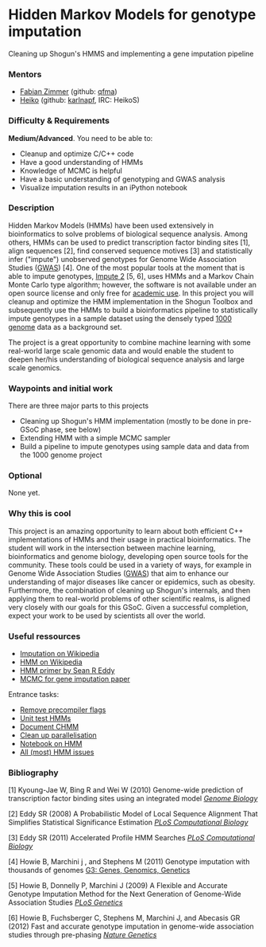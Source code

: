 # Hidden Markov Models for genotype imputation
Cleaning up Shogun's HMMS and implementing a gene imputation pipeline

### Mentors
 * [Fabian Zimmer](http://qfma.de/) (github: [qfma](https://github.com/qfma))
 * [Heiko](http://herrstrathmann.de/) (github: [karlnapf](https://github.com/karlnapf), IRC: HeikoS)

### Difficulty & Requirements
**Medium/Advanced**. You need to be able to:
 - Cleanup and optimize C/C++ code
 - Have a good understanding of HMMs
 - Knowledge of MCMC is helpful
 - Have a basic understanding of genotyping and GWAS analysis
 - Visualize imputation results in an iPython notebook

### Description

Hidden Markov Models (HMMs) have been used extensively in bioinformatics to solve problems of biological sequence analysis. Among others, HMMs can be used to predict transcription factor binding sites [1], align sequences [2], find conserved sequence motives [3] and statistically infer ("impute") unobserved genotypes for Genome Wide Association Studies ([GWAS](http://en.wikipedia.org/wiki/Genome-wide_association_study)) [4]. One of the most popular tools at the moment that is able to impute genotypes, [Impute 2](https://mathgen.stats.ox.ac.uk/impute/impute_v2.html) [5, 6], uses HMMs and a Markov Chain Monte Carlo type algorithm; however, the software is not available under an open source license and only free for [academic use](http://www.stats.ox.ac.uk/~marchini/software/gwas/gwas.html#licence). In this project you will cleanup and optimize the HMM implementation in the Shogun Toolbox and subsequently use the HMMs to build a bioinformatics pipeline to statistically impute genotypes in a sample dataset using the densely typed [1000 genome](http://www.1000genomes.org/) data as a background set.

The project is a great opportunity to combine machine learning with some real-world large scale genomic data and would enable the student to deepen her/his understanding of biological sequence analysis and large scale genomics.


### Waypoints and initial work
There are  three major parts to this projects
 - Cleaning up Shogun's HMM implementation (mostly to be done in pre-GSoC phase, see below)
 - Extending HMM with a simple MCMC sampler
 - Build a pipeline to impute genotypes using sample data and data from the 1000 genome project

### Optional
 None yet.

### Why this is cool
This project is an amazing opportunity to learn about both efficient C++ implementations of HMMs and their usage in practical bioinformatics.
The student will work in the intersection between machine learning, bioinformatics and genome biology, developing open source tools for the community. These tools could be used in a variety of ways, for example in Genome Wide Association Studies ([GWAS](http://en.wikipedia.org/wiki/Genome-wide_association_study)) that aim to enhance our understanding of major diseases like cancer or epidemics, such as obesity. Furthermore, the combination of cleaning up Shogun's internals, and then applying them to real-world problems of other scientific realms, is aligned very closely with our goals for this GSoC. Given a successful completion, expect your work to be used by scientists all over the world.

### Useful ressources
 * [Imputation on Wikipedia](http://en.wikipedia.org/wiki/Imputation_(genetics))
 * [HMM on Wikipedia](http://en.wikipedia.org/wiki/Hidden_Markov_model)
 * [HMM primer by Sean R Eddy](http://www.nature.com/nbt/journal/v22/n10/full/nbt1004-1315.html)
 * [MCMC for gene imputation paper](http://journals.plos.org/plosgenetics/article?id=10.1371/journal.pgen.1000529)

Entrance tasks:
  * [Remove precompiler flags](https://github.com/shogun-toolbox/shogun/issues/2712)
  * [Unit test HMMs](https://github.com/shogun-toolbox/shogun/issues/2713)
  * [Document CHMM](https://github.com/shogun-toolbox/shogun/issues/2714)
  * [Clean up parallelisation](https://github.com/shogun-toolbox/shogun/issues/2715)
  * [Notebook on HMM](https://github.com/shogun-toolbox/shogun/issues/2716)
  * [All (most) HMM issues](https://github.com/shogun-toolbox/shogun/issues?q=is%3Aissue+is%3Aopen+hmm)

### Bibliography
[1] Kyoung-Jae W, Bing R and Wei W (2010) Genome-wide prediction of transcription factor binding sites using an integrated model [*Genome Biology*](http://genomebiology.com/2010/11/1/R7)

[2] Eddy SR (2008) A Probabilistic Model of Local Sequence Alignment That Simplifies Statistical Significance Estimation [*PLoS Computational Biology*](http://journals.plos.org/ploscompbiol/article?id=10.1371/journal.pcbi.1000069#pcbi-1000069-g005)

[3] Eddy SR (2011) Accelerated Profile HMM Searches [*PLoS Computational Biology*](http://journals.plos.org/ploscompbiol/article?id=10.1371/journal.pcbi.1002195)

[4]   Howie B,  Marchini j , and Stephens M (2011) Genotype imputation with thousands of genomes [G3: Genes, Genomics, Genetics](http://www.g3journal.org/content/1/6/457.full)

[5] Howie B, Donnelly P, Marchini J (2009) A Flexible and Accurate Genotype Imputation Method for the Next Generation of Genome-Wide Association Studies [*PLoS Genetics*](http://journals.plos.org/plosgenetics/article?id=10.1371/journal.pgen.1000529#pgen.1000529-Marchini1)

[6] Howie B, Fuchsberger C, Stephens M, Marchini J, and Abecasis GR (2012) Fast and accurate genotype imputation in genome-wide association studies through pre-phasing [*Nature Genetics*](http://www.nature.com/ng/journal/v44/n8/abs/ng.2354.html)
